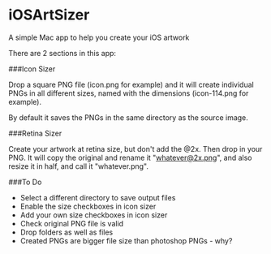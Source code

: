 iOSArtSizer
===========

A simple Mac app to help you create your iOS artwork

There are 2 sections in this app:

###Icon Sizer

Drop a square PNG file (icon.png for example) and it will create individual PNGs in all different sizes, named with the dimensions (icon-114.png for example).

By default it saves the PNGs in the same directory as the source image.

###Retina Sizer

Create your artwork at retina size, but don't add the @2x. Then drop in your PNG. It will copy the original and rename it "whatever@2x.png", and also resize it in half, and call it "whatever.png".


###To Do
* Select a different directory to save output files
* Enable the size checkboxes in icon sizer
* Add your own size checkboxes in icon sizer
* Check original PNG file is valid
* Drop folders as well as files
* Created PNGs are bigger file size than photoshop PNGs - why?
